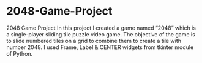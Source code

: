 # 2048-Game-Project
2048 Game Project
In this project I created a game named “2048” which is a single-player sliding tile puzzle video game.
The objective of the game is to slide numbered tiles on a grid to combine them to create a tile with number 2048.
I used Frame, Label & CENTER widgets from tkinter module of Python.
